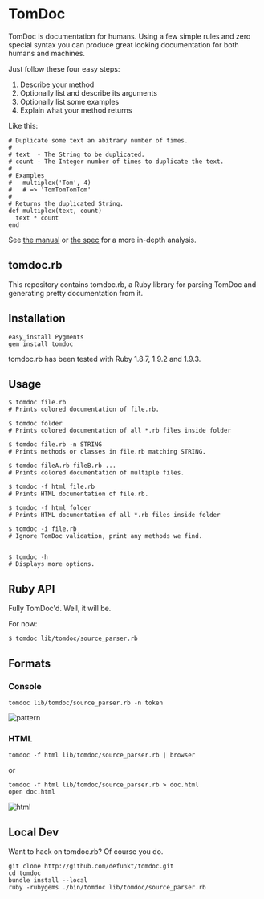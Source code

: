 TomDoc
======

TomDoc is documentation for humans.  Using a few simple rules and zero
special syntax you can produce great looking documentation for both humans
and machines.

Just follow these four easy steps:

1. Describe your method
2. Optionally list and describe its arguments
3. Optionally list some examples
4. Explain what your method returns

Like this:

    # Duplicate some text an abitrary number of times.
    #
    # text  - The String to be duplicated.
    # count - The Integer number of times to duplicate the text.
    #
    # Examples
    #   multiplex('Tom', 4)
    #   # => 'TomTomTomTom'
    #
    # Returns the duplicated String.
    def multiplex(text, count)
      text * count
    end

See [the manual][man] or [the spec][spec] for a more in-depth
analysis.


tomdoc.rb
---------

This repository contains tomdoc.rb, a Ruby library for parsing
TomDoc and generating pretty documentation from it.


Installation
------------

    easy_install Pygments
    gem install tomdoc

tomdoc.rb has been tested with Ruby 1.8.7, 1.9.2 and 1.9.3.


Usage
-----

    $ tomdoc file.rb
    # Prints colored documentation of file.rb.

    $ tomdoc folder
    # Prints colored documentation of all *.rb files inside folder

    $ tomdoc file.rb -n STRING
    # Prints methods or classes in file.rb matching STRING.

    $ tomdoc fileA.rb fileB.rb ...
    # Prints colored documentation of multiple files.

    $ tomdoc -f html file.rb
    # Prints HTML documentation of file.rb.

    $ tomdoc -f html folder
    # Prints HTML documentation of all *.rb files inside folder

    $ tomdoc -i file.rb
    # Ignore TomDoc validation, print any methods we find.


    $ tomdoc -h
    # Displays more options.


Ruby API
--------

Fully TomDoc'd. Well, it will be.

For now:

    $ tomdoc lib/tomdoc/source_parser.rb


Formats
-------

### Console

    tomdoc lib/tomdoc/source_parser.rb -n token

![pattern](http://img.skitch.com/20100408-mnyxuxb4xrrg5x4pnpsmuth4mu.png)

### HTML

    tomdoc -f html lib/tomdoc/source_parser.rb | browser

or

    tomdoc -f html lib/tomdoc/source_parser.rb > doc.html
    open doc.html

![html](http://img.skitch.com/20100408-dbhtc4mef2q3ygmn63csxgh14w.png)

Local Dev
---------

Want to hack on tomdoc.rb? Of course you do.

    git clone http://github.com/defunkt/tomdoc.git
    cd tomdoc
    bundle install --local
    ruby -rubygems ./bin/tomdoc lib/tomdoc/source_parser.rb

[man]: https://github.com/defunkt/tomdoc/blob/tomdoc.rb/man/tomdoc.5.ronn
[spec]: https://github.com/defunkt/tomdoc/blob/tomdoc.rb/tomdoc.md
